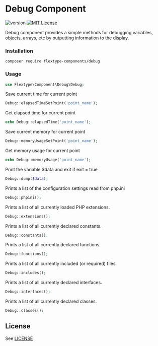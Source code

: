# Debug Component
![version](https://img.shields.io/badge/version-1.1.0-brightgreen.svg?style=flat-square "Version")
[![MIT License](https://img.shields.io/badge/license-MIT-blue.svg?style=flat-square)](https://github.com/flextype-components/debug/blob/master/LICENSE)

Debug component provides a simple methods for debugging variables, objects, arrays, etc by outputting information to the display.

### Installation

```
composer require flextype-components/debug
```

### Usage

```php
use Flextype\Component\Debug\Debug;
```

Save current time for current point
```php
Debug::elapsedTimeSetPoint('point_name');
```

Get elapsed time for current point
```php
echo Debug::elapsedTime('point_name');
```

 Save current memory for current point
 ```php
 Debug::memoryUsageSetPoint('point_name');
 ```

Get memory usage for current point
```php
echo Debug::memoryUsage('point_name');
```

Print the variable $data and exit if exit = true
```php
Debug::dump($data);
```

Prints a list of the configuration settings read from php.ini
```php
Debug::phpini();
```

Prints a list of all currently loaded PHP extensions.
```php
Debug::extensions();
```

Prints a list of all currently declared constants.
```php
Debug::constants();
```

Prints a list of all currently declared functions.
```php
Debug::functions();
```

Prints a list of all currently included (or required) files.
```php
Debug::includes();
```

Prints a list of all currently declared interfaces.
```php
Debug::interfaces();
```

Prints a list of all currently declared classes.
```php
Debug::classes();
```

## License
See [LICENSE](https://github.com/flextype-components/debug/blob/master/LICENSE)
